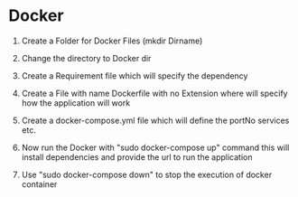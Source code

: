 # Docker

1. Create a Folder for Docker Files (mkdir Dirname)

2. Change the directory to Docker dir

3. Create a Requirement file which will specify the dependency

4. Create a File with name Dockerfile with no Extension where will specify how the application will work

5. Create a docker-compose.yml file which will define the portNo services etc.

6. Now run the Docker with "sudo docker-compose up" command this will install dependencies and provide the url to run the application

7. Use "sudo docker-compose down" to stop the execution of docker container
